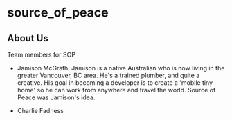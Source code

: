 # source_of_peace

## About Us

Team members for SOP


- Jamison McGrath: Jamison is a native Australian who is now living in the greater Vancouver, BC area. He's a trained plumber, and quite a creative. His goal in becoming a developer is to create a 'mobile tiny home' so he can work from anywhere and travel the world. Source of Peace was Jamison's idea. 

- Charlie Fadness
